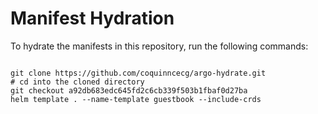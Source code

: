 
# Manifest Hydration

To hydrate the manifests in this repository, run the following commands:

```shell

git clone https://github.com/coquinncecg/argo-hydrate.git
# cd into the cloned directory
git checkout a92db683edc645fd2c6cb339f503b1fbaf0d27ba
helm template . --name-template guestbook --include-crds
```